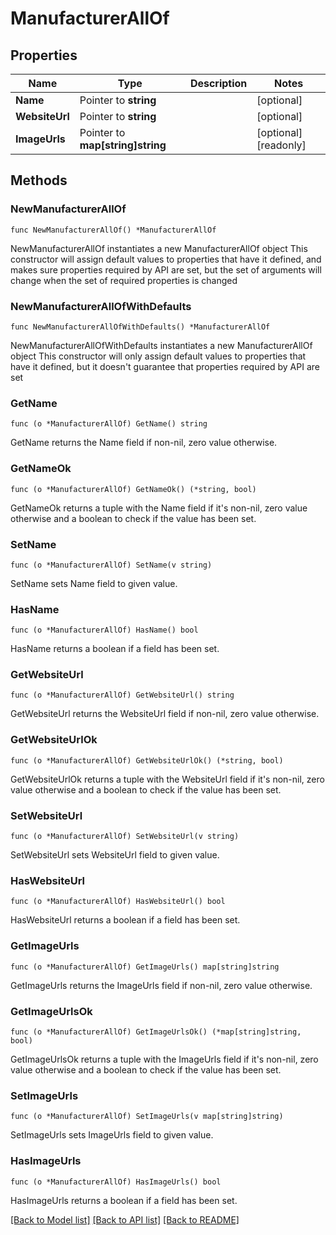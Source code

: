 # ManufacturerAllOf

## Properties

Name | Type | Description | Notes
------------ | ------------- | ------------- | -------------
**Name** | Pointer to **string** |  | [optional] 
**WebsiteUrl** | Pointer to **string** |  | [optional] 
**ImageUrls** | Pointer to **map[string]string** |  | [optional] [readonly] 

## Methods

### NewManufacturerAllOf

`func NewManufacturerAllOf() *ManufacturerAllOf`

NewManufacturerAllOf instantiates a new ManufacturerAllOf object
This constructor will assign default values to properties that have it defined,
and makes sure properties required by API are set, but the set of arguments
will change when the set of required properties is changed

### NewManufacturerAllOfWithDefaults

`func NewManufacturerAllOfWithDefaults() *ManufacturerAllOf`

NewManufacturerAllOfWithDefaults instantiates a new ManufacturerAllOf object
This constructor will only assign default values to properties that have it defined,
but it doesn't guarantee that properties required by API are set

### GetName

`func (o *ManufacturerAllOf) GetName() string`

GetName returns the Name field if non-nil, zero value otherwise.

### GetNameOk

`func (o *ManufacturerAllOf) GetNameOk() (*string, bool)`

GetNameOk returns a tuple with the Name field if it's non-nil, zero value otherwise
and a boolean to check if the value has been set.

### SetName

`func (o *ManufacturerAllOf) SetName(v string)`

SetName sets Name field to given value.

### HasName

`func (o *ManufacturerAllOf) HasName() bool`

HasName returns a boolean if a field has been set.

### GetWebsiteUrl

`func (o *ManufacturerAllOf) GetWebsiteUrl() string`

GetWebsiteUrl returns the WebsiteUrl field if non-nil, zero value otherwise.

### GetWebsiteUrlOk

`func (o *ManufacturerAllOf) GetWebsiteUrlOk() (*string, bool)`

GetWebsiteUrlOk returns a tuple with the WebsiteUrl field if it's non-nil, zero value otherwise
and a boolean to check if the value has been set.

### SetWebsiteUrl

`func (o *ManufacturerAllOf) SetWebsiteUrl(v string)`

SetWebsiteUrl sets WebsiteUrl field to given value.

### HasWebsiteUrl

`func (o *ManufacturerAllOf) HasWebsiteUrl() bool`

HasWebsiteUrl returns a boolean if a field has been set.

### GetImageUrls

`func (o *ManufacturerAllOf) GetImageUrls() map[string]string`

GetImageUrls returns the ImageUrls field if non-nil, zero value otherwise.

### GetImageUrlsOk

`func (o *ManufacturerAllOf) GetImageUrlsOk() (*map[string]string, bool)`

GetImageUrlsOk returns a tuple with the ImageUrls field if it's non-nil, zero value otherwise
and a boolean to check if the value has been set.

### SetImageUrls

`func (o *ManufacturerAllOf) SetImageUrls(v map[string]string)`

SetImageUrls sets ImageUrls field to given value.

### HasImageUrls

`func (o *ManufacturerAllOf) HasImageUrls() bool`

HasImageUrls returns a boolean if a field has been set.


[[Back to Model list]](../README.md#documentation-for-models) [[Back to API list]](../README.md#documentation-for-api-endpoints) [[Back to README]](../README.md)


